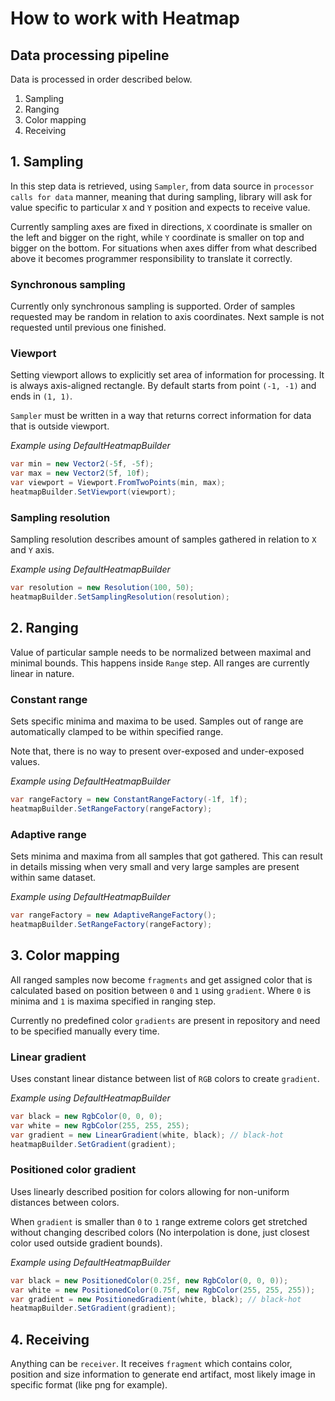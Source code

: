# How to work with Heatmap

## Data processing pipeline

Data is processed in order described below.

1. Sampling
2. Ranging
3. Color mapping
4. Receiving

## 1. Sampling

In this step data is retrieved, using `Sampler`, from data source in `processor calls for data` manner, meaning that during sampling, library will ask for value specific to particular `X` and `Y` position and expects to receive value.

Currently sampling axes are fixed in directions, `X` coordinate is smaller on the left and bigger on the right, while `Y` coordinate is smaller on top and bigger on the bottom. For situations when axes differ from what described above it becomes programmer responsibility to translate it correctly.

### Synchronous sampling

Currently only synchronous sampling is supported. Order of samples requested may be random in relation to axis coordinates. Next sample is not requested until previous one finished.

### Viewport

Setting viewport allows to explicitly set area of information for processing. It is always axis-aligned rectangle. By default starts from point `(-1, -1)` and ends in `(1, 1)`.

`Sampler` must be written in a way that returns correct information for data that is outside viewport.

_Example using DefaultHeatmapBuilder_
```csharp
var min = new Vector2(-5f, -5f);
var max = new Vector2(5f, 10f);
var viewport = Viewport.FromTwoPoints(min, max);
heatmapBuilder.SetViewport(viewport);
```

### Sampling resolution

Sampling resolution describes amount of samples gathered in relation to `X` and `Y` axis.

_Example using DefaultHeatmapBuilder_
```csharp
var resolution = new Resolution(100, 50);
heatmapBuilder.SetSamplingResolution(resolution);
```

## 2. Ranging

Value of particular sample needs to be normalized between maximal and minimal bounds. This happens inside `Range` step. All ranges are currently linear in nature.

### Constant range

Sets specific minima and maxima to be used. Samples out of range are automatically clamped to be within specified range.

Note that, there is no way to present over-exposed and under-exposed values.

_Example using DefaultHeatmapBuilder_
```csharp
var rangeFactory = new ConstantRangeFactory(-1f, 1f);
heatmapBuilder.SetRangeFactory(rangeFactory);
```

### Adaptive range

Sets minima and maxima from all samples that got gathered. This can result in details missing when very small and very large samples are present within same dataset.

_Example using DefaultHeatmapBuilder_
```csharp
var rangeFactory = new AdaptiveRangeFactory();
heatmapBuilder.SetRangeFactory(rangeFactory);
```

## 3. Color mapping

All ranged samples now become `fragments` and get assigned color that is calculated based on position between `0` and `1` using `gradient`. Where `0` is minima and `1` is maxima specified in ranging step.

Currently no predefined color `gradients` are present in repository and need to be specified manually every time.

### Linear gradient

Uses constant linear distance between list of `RGB` colors to create `gradient`.

_Example using DefaultHeatmapBuilder_
```csharp
var black = new RgbColor(0, 0, 0);
var white = new RgbColor(255, 255, 255);
var gradient = new LinearGradient(white, black); // black-hot
heatmapBuilder.SetGradient(gradient);
```

### Positioned color gradient

Uses linearly described position for colors allowing for non-uniform distances between colors.

When `gradient` is smaller than `0` to `1` range extreme colors get stretched without changing described colors (No interpolation is done, just closest color used outside gradient bounds).

_Example using DefaultHeatmapBuilder_
```csharp
var black = new PositionedColor(0.25f, new RgbColor(0, 0, 0));
var white = new PositionedColor(0.75f, new RgbColor(255, 255, 255));
var gradient = new PositionedGradient(white, black); // black-hot
heatmapBuilder.SetGradient(gradient);
```

## 4. Receiving

Anything can be `receiver`. It receives `fragment` which contains color, position and size information to generate end artifact, most likely image in specific format (like png for example).